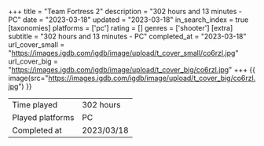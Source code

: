 +++
title = "Team Fortress 2"
description = "302 hours and 13 minutes - PC"
date = "2023-03-18"
updated = "2023-03-18"
in_search_index = true
[taxonomies]
platforms = ['pc']
rating = []
genres = ['shooter']
[extra]
subtitle = "302 hours and 13 minutes - PC"
completed_at = "2023-03-18"
url_cover_small = "https://images.igdb.com/igdb/image/upload/t_cover_small/co6rzl.jpg"
url_cover_big = "https://images.igdb.com/igdb/image/upload/t_cover_big/co6rzl.jpg"
+++
{{ image(src="https://images.igdb.com/igdb/image/upload/t_cover_big/co6rzl.jpg") }}

|              |            |
| ------------ | ---------- |
| Time played  | 302 hours |
| Played platforms    | PC |
| Completed at | 2023/03/18 |



